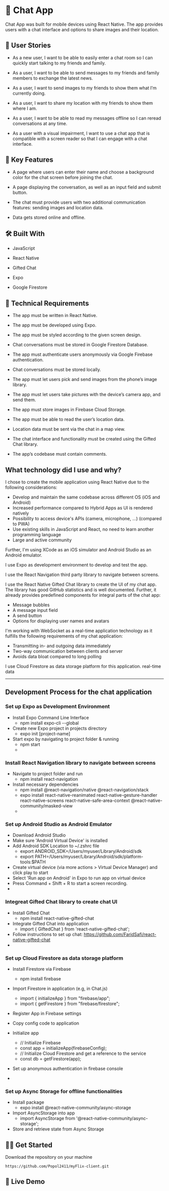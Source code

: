 # :seedling: Chat App

Chat App was built for mobile devices using React Native. The app provides users with a chat interface and options to share images and their location. 

## :speech_balloon: User Stories

- As a new user, I want to be able to easily enter a chat room so I can quickly start talking to my friends and family.

- As a user, I want to be able to send messages to my friends and family members to exchange the latest news.

- As a user, I want to send images to my friends to show them what I’m currently doing.

- As a user, I want to share my location with my friends to show them where I am.

- As a user, I want to be able to read my messages offline so I can reread conversations at any time.

- As a user with a visual impairment, I want to use a chat app that is compatible with a screen reader so that I can engage with a chat interface.

## :key: Key Features 

- A page where users can enter their name and choose a background color for the chat screen before joining the chat.

- A page displaying the conversation, as well as an input field and submit button.

- The chat must provide users with two additional communication features: sending images and location data.

- Data gets stored online and offline.

## :hammer_and_wrench: Built With 

- JavaScript
 
- React Native

- Gifted Chat

- Expo

- Google Firestore

## :page_with_curl: Technical Requirements

- The app must be written in React Native.

- The app must be developed using Expo.

- The app must be styled according to the given screen design.

- Chat conversations must be stored in Google Firestore Database.

- The app must authenticate users anonymously via Google Firebase authentication.

- Chat conversations must be stored locally.

- The app must let users pick and send images from the phone’s image library.

- The app must let users take pictures with the device’s camera app, and send them.

- The app must store images in Firebase Cloud Storage.

- The app must be able to read the user’s location data.

- Location data must be sent via the chat in a map view.

- The chat interface and functionality must be created using the Gifted Chat library.

- The app’s codebase must contain comments.

## What technology did I use and why?

I chose to create the mobile application using React Native due to the following considerations:

- Develop and maintain the same codebase across different OS (iOS and Android)
- Increased performance compared to Hybrid Apps as UI is rendered natively
- Possibility to access device's APIs (camera, microphone, ...) (compared to PWA)
- Use existing skills in JavaScript and React, no need to learn another programming language
- Large and active community

Further, I'm using XCode as an iOS simulator and Android Studio as an Android emulator.

I use Expo as development environment to develop and test the app.

I use the React Navigation third party library to navigate between screens.

I use the React Native Gifted Chat library to create the UI of my chat app. The library has good GitHub statistics and is well documented. Further, it already provides predefined components for integral parts of the chat app:

- Message bubbles 
- A message input field
- A send button
- Options for displaying user names and avatars

I'm working with WebSocket as a real-time application technology as it fulfills the following requirements of my chat application:

- Transmitting in- and outgoing data immediately
- Two-way communication between clients and server
- Avoids data bloat compared to long polling

I use Cloud Firestore as data storage platform for this application. real-time data

---

## Development Process for the chat application

### Set up Expo as Development Environment

- Install Expo Command Line Interface
  - npm install expo-cli --global
- Create new Expo project in projects directory
  - expo init [project-name]
- Start expo by navigating to project folder & running
  - npm start
  - 
### Install React Navigation library to navigate between screens

- Navigate to project folder and run
  - npm install react-navigation
- Install necessary dependencies
  - npm install @react-navigation/native @react-navigation/stack
  - expo install react-native-reanimated react-native-gesture-handler react-native-screens react-native-safe-area-context @react-native-community/masked-view
  - 
### Set up Android Studio as Android Emulator

- Download Android Studio
- Make sure 'Android Virtual Device' is installed
- Add Android SDK Location to ~/.zshrc file
  - export ANDROID_SDK=/Users/myuser/Library/Android/sdk
  - export PATH=/Users/myuser/Library/Android/sdk/platform-tools:$PATH
- Create virtual device (via more actions > Virtual Device Manager) and click play to start
- Select 'Run app on Android' in Expo to run app on virtual device
- Press Command + Shift + R to start a screen recording.
- 
### Integreat Gifted Chat library to create chat UI

- Install Gifted Chat
  - npm install react-native-gifted-chat
- Integrate Gifted Chat into application
  - import { GiftedChat } from 'react-native-gifted-chat';
- Follow instructions to set up chat: https://github.com/FaridSafi/react-native-gifted-chat
- 
### Set up Cloud Firestore as data storage platform

- Install Firestore via Firebase
  - npm install firebase
- Import Firestore in application (e.g, in Chat.js)
  - import { initializeApp } from "firebase/app";
  - import { getFirestore } from "firebase/firestore";
- Register App in Firebase settings

- Copy config code to application

- Initialize app

  - // Initialize Firebase
  - const app = initializeApp(firebaseConfig);
  - // Initialize Cloud Firestore and get a reference to the service
  - const db = getFirestore(app);
- Set up anonymous authentication in firebase console
- 
### Set up Async Storage for offline functionalities

- Install package
  - expo install @react-native-community/async-storage
- Import AsyncStorage into app
  - import AsyncStorage from '@react-native-community/async-storage';
- Store and retrieve state from Async Storage

## :man_technologist: Get Started

Download the repository on your machine 
```
https://github.com/Popol2411/myFlix-client.git
```

## :rocket: Live Demo

